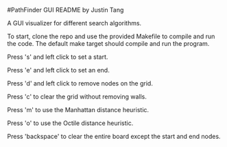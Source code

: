 #PathFinder GUI README by Justin Tang

A GUI visualizer for different search algorithms.

To start, clone the repo and use the provided Makefile to compile and run the
code. The default make target should compile and run the program.

Press 's' and left click to set a start.

Press 'e' and left click to set an end.

Press 'd' and left click to remove nodes on the grid.

Press 'c' to clear the grid without removing walls.

Press 'm' to use the Manhattan distance heuristic.

Press 'o' to use the Octile distance heuristic.

Press 'backspace' to clear the entire board except the start and end nodes.
